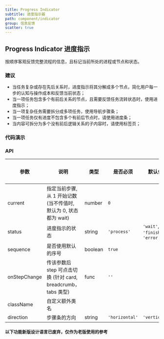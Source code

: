 ```yaml
---
title: Progress Indicator
subtitle: 进度指示器
path: component/indicator
group: 信息反馈
scatter: true
---
```


## Progress Indicator 进度指示

按顺序客观反馈完整流程的信息，且标记当前所处的进程或节点和状态。

### 建议

- 当任务复杂或存在先后关系时，进度指示将其分解成多个节点，简化用户每一步的认知与操作成本和反馈当前状态；
- 当一项任务包含多个有前后关系的节点，且需要反馈任务流转状态时，使用进度指示；
- 当一项复杂任务需要拆分成多项任务，使用导航步骤条；
- 当一项任务仅有进度不包含多个有前后节点时，请使用进度条；
- 当内容可拆分为多个没有前后逻辑关系的子内容时，请使用标签页；

### 代码演示

<!-- demo-slot-1 -->
<!-- demo-slot-2 -->
<!-- demo-slot-3 -->

### API

| 参数         | 说明                                                              | 类型    | 是否必须       | 默认值                          | 备选值 |
| ------------ | ----------------------------------------------------------------- | ------- | -------------- | ------------------------------- | ------ |
| current      | 指定当前步骤, 从 1 开始记数 (当不传值时, 默认为 0, 状态都为 wait) | number  | `0`            |                                 |
| status       | 进度指示的状态                                                    | string  | `'process'`    | `'wait'`, `'finish'`, `'error'` |
| sequence     | 是否使用默认的序号                                                | boolean | `true`         |                                 |
| onStepChange | 传该参数后 step 可点击切换 (针对 card, breadcrumb，tabs 类型)     | func    | `''`           |                                 |
| className    | 自定义额外类名                                                    |
| direction    | 步骤条的方向                                                      | string  | `'horizontal'` | `'vertical'`                    |

#### 以下功能新版设计语言已废弃，仅作为老版使用的参考

<!-- demo-slot-4 -->
